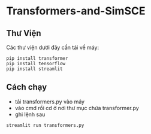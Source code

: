 # Transformers-and-SimSCE
## Thư Viện
Các thư viện dưới đây cần tải về máy:
```
pip install transformer
pip install tensorflow
pip install streamlit
```
## Cách chạy
- tải transformers.py vào máy
- vào cmd rồi cd ở nơi thư mục chứa transformer.py
- ghi lệnh sau
```
streamlit run transformers.py
```
